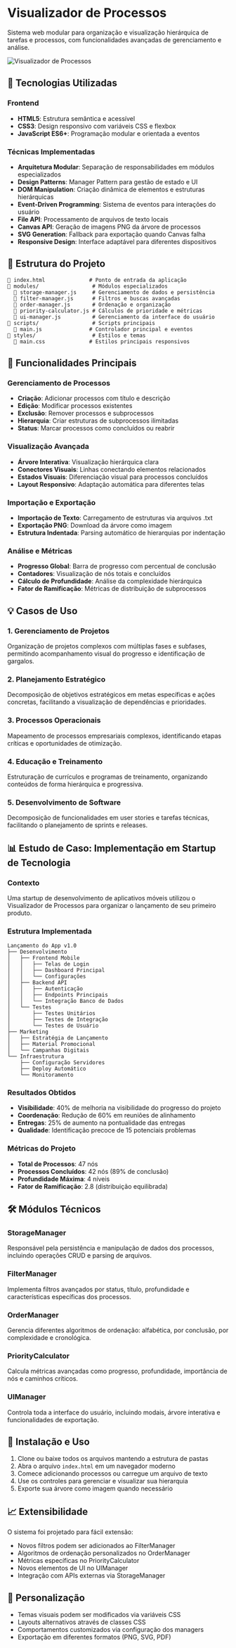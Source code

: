 # Visualizador de Processos

Sistema web modular para organização e visualização hierárquica de tarefas e processos, com funcionalidades avançadas de gerenciamento e análise.

![Visualizador de Processos](processVisualitation.gif)

## 🚀 Tecnologias Utilizadas

### Frontend

- **HTML5**: Estrutura semântica e acessível
- **CSS3**: Design responsivo com variáveis CSS e flexbox
- **JavaScript ES6+**: Programação modular e orientada a eventos

### Técnicas Implementadas

- **Arquitetura Modular**: Separação de responsabilidades em módulos especializados
- **Design Patterns**: Manager Pattern para gestão de estado e UI
- **DOM Manipulation**: Criação dinâmica de elementos e estruturas hierárquicas
- **Event-Driven Programming**: Sistema de eventos para interações do usuário
- **File API**: Processamento de arquivos de texto locais
- **Canvas API**: Geração de imagens PNG da árvore de processos
- **SVG Generation**: Fallback para exportação quando Canvas falha
- **Responsive Design**: Interface adaptável para diferentes dispositivos

## 📁 Estrutura do Projeto

```
📄 index.html              # Ponto de entrada da aplicação
📁 modules/                 # Módulos especializados
  📄 storage-manager.js     # Gerenciamento de dados e persistência
  📄 filter-manager.js      # Filtros e buscas avançadas
  📄 order-manager.js       # Ordenação e organização
  📄 priority-calculator.js # Cálculos de prioridade e métricas
  📄 ui-manager.js          # Gerenciamento da interface do usuário
📁 scripts/                 # Scripts principais
  📄 main.js               # Controlador principal e eventos
📁 styles/                  # Estilos e temas
  📄 main.css              # Estilos principais responsivos
```

## 🎯 Funcionalidades Principais

### Gerenciamento de Processos

- **Criação**: Adicionar processos com título e descrição
- **Edição**: Modificar processos existentes
- **Exclusão**: Remover processos e subprocessos
- **Hierarquia**: Criar estruturas de subprocessos ilimitadas
- **Status**: Marcar processos como concluídos ou reabrir

### Visualização Avançada

- **Árvore Interativa**: Visualização hierárquica clara
- **Conectores Visuais**: Linhas conectando elementos relacionados
- **Estados Visuais**: Diferenciação visual para processos concluídos
- **Layout Responsivo**: Adaptação automática para diferentes telas

### Importação e Exportação

- **Importação de Texto**: Carregamento de estruturas via arquivos .txt
- **Exportação PNG**: Download da árvore como imagem
- **Estrutura Indentada**: Parsing automático de hierarquias por indentação

### Análise e Métricas

- **Progresso Global**: Barra de progresso com percentual de conclusão
- **Contadores**: Visualização de nós totais e concluídos
- **Cálculo de Profundidade**: Análise da complexidade hierárquica
- **Fator de Ramificação**: Métricas de distribuição de subprocessos

## 💡 Casos de Uso

### 1. Gerenciamento de Projetos

Organização de projetos complexos com múltiplas fases e subfases, permitindo acompanhamento visual do progresso e identificação de gargalos.

### 2. Planejamento Estratégico

Decomposição de objetivos estratégicos em metas específicas e ações concretas, facilitando a visualização de dependências e prioridades.

### 3. Processos Operacionais

Mapeamento de processos empresariais complexos, identificando etapas críticas e oportunidades de otimização.

### 4. Educação e Treinamento

Estruturação de currículos e programas de treinamento, organizando conteúdos de forma hierárquica e progressiva.

### 5. Desenvolvimento de Software

Decomposição de funcionalidades em user stories e tarefas técnicas, facilitando o planejamento de sprints e releases.

## 📊 Estudo de Caso: Implementação em Startup de Tecnologia

### Contexto

Uma startup de desenvolvimento de aplicativos móveis utilizou o Visualizador de Processos para organizar o lançamento de seu primeiro produto.

### Estrutura Implementada

```
Lançamento do App v1.0
├── Desenvolvimento
│   ├── Frontend Mobile
│   │   ├── Telas de Login
│   │   ├── Dashboard Principal
│   │   └── Configurações
│   ├── Backend API
│   │   ├── Autenticação
│   │   ├── Endpoints Principais
│   │   └── Integração Banco de Dados
│   └── Testes
│       ├── Testes Unitários
│       ├── Testes de Integração
│       └── Testes de Usuário
├── Marketing
│   ├── Estratégia de Lançamento
│   ├── Material Promocional
│   └── Campanhas Digitais
└── Infraestrutura
    ├── Configuração Servidores
    ├── Deploy Automático
    └── Monitoramento
```

### Resultados Obtidos

- **Visibilidade**: 40% de melhoria na visibilidade do progresso do projeto
- **Coordenação**: Redução de 60% em reuniões de alinhamento
- **Entregas**: 25% de aumento na pontualidade das entregas
- **Qualidade**: Identificação precoce de 15 potenciais problemas

### Métricas do Projeto

- **Total de Processos**: 47 nós
- **Processos Concluídos**: 42 nós (89% de conclusão)
- **Profundidade Máxima**: 4 níveis
- **Fator de Ramificação**: 2.8 (distribuição equilibrada)

## 🛠️ Módulos Técnicos

### StorageManager

Responsável pela persistência e manipulação de dados dos processos, incluindo operações CRUD e parsing de arquivos.

### FilterManager

Implementa filtros avançados por status, título, profundidade e características específicas dos processos.

### OrderManager

Gerencia diferentes algoritmos de ordenação: alfabética, por conclusão, por complexidade e cronológica.

### PriorityCalculator

Calcula métricas avançadas como progresso, profundidade, importância de nós e caminhos críticos.

### UIManager

Controla toda a interface do usuário, incluindo modais, árvore interativa e funcionalidades de exportação.

## 🔧 Instalação e Uso

1. Clone ou baixe todos os arquivos mantendo a estrutura de pastas
2. Abra o arquivo `index.html` em um navegador moderno
3. Comece adicionando processos ou carregue um arquivo de texto
4. Use os controles para gerenciar e visualizar sua hierarquia
5. Exporte sua árvore como imagem quando necessário

## 📈 Extensibilidade

O sistema foi projetado para fácil extensão:

- Novos filtros podem ser adicionados ao FilterManager
- Algoritmos de ordenação personalizados no OrderManager
- Métricas específicas no PriorityCalculator
- Novos elementos de UI no UIManager
- Integração com APIs externas via StorageManager

## 🎨 Personalização

- Temas visuais podem ser modificados via variáveis CSS
- Layouts alternativos através de classes CSS
- Comportamentos customizados via configuração dos managers
- Exportação em diferentes formatos (PNG, SVG, PDF)
